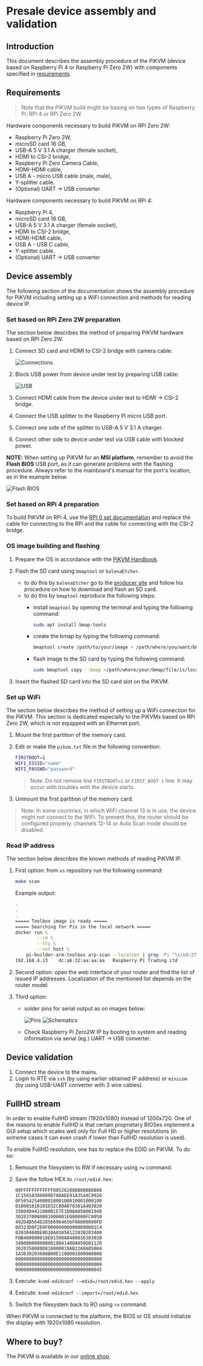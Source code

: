 # Presale device assembly and validation

## Introduction

This document describes the assembly procedure of the PiKVM (device based on
Raspberry Pi 4 or Raspberry Pi Zero 2W) with components specified in
[requirements](#requirements).

## Requirements

> Note that the PiKVM build might be basing on two types of Raspberry Pi: RPi 4
    or RPi Zero 2W.

Hardware components necessary to build PiKVM on RPi Zero 2W:

* Raspberry Pi Zero 2W,
* microSD card 16 GB,
* USB-A 5 V 3.1 A charger (female socket),
* HDMI to CSI-2 bridge,
* Raspberry Pi Zero Camera Cable,
* HDMI-HDMI cable,
* USB A - micro USB cable (male, male),
* Y-splitter cable.
* (Optional) UART -> USB converter

Hardware components necessary to build PiKVM on RPi 4:

* Raspberry Pi 4,
* microSD card 16 GB,
* USB-A 5 V 3.1 A charger (female socket),
* HDMI to CSI-2 bridge,
* HDMI-HDMI cable,
* USB A - USB C cable,
* Y-splitter cable.
* (Optional) UART -> USB converter

## Device assembly

The following section of the documentation shows the assembly procedure for
PiKVM including setting up a WiFi connection and methods for reading device IP.

### Set based on RPi Zero 2W preparation

The section below describes the method of preparing PiKVM hardware based on
RPI Zero 2W.

1. Connect SD card and HDMI to CSI-2 bridge with camera cable:

    ![Connections](images/camera_cable_setup.jpg)

1. Block USB power from device under test by preparing USB cable:

    ![USB](images/usb_cable.jpg)

1. Connect HDMI cable from the device under test to HDMI -> CSI-2 bridge.
1. Connect the USB splitter to the Raspberry Pi micro USB port.
1. Connect one side of the splitter to USB-A 5 V 3.1 A charger.
1. Connect other side to device under test via USB cable with blocked power.

**NOTE:** When setting up PiKVM for an **MSI platform**, remember to avoid the
**Flash BIOS** USB port, as it can generate problems with the flashing
procedure. Always refer to the mainboard's manual for the port's location,
as in the example below.

![Flash BIOS](images/flashbios.jpg)

### Set based on RPi 4 preparation

To build PiKVM on RPi 4, use the
[RPI 0 set documentation](#set-based-on-rpi-zero-2w-preparation) and replace
the cable for connecting to the RPi and the cable for connecting with the
CSI-2 bridge.

### OS image building and flashing

1. Prepare the OS in accordance with the
[PiKVM Handbook](https://docs.pikvm.org/building_os/).

1. Flash the SD card using `bmaptool` or `balenaEtcher`.
    - to do this by `balenaEtcher` go to the [producer site](https://www.balena.io/etcher/)
        and follow his procedure on how to download and flash an SD card.
    - to do this by `bmaptool` reproduce the following steps:
        + install `bmaptool` by opening the terminal and typing the following
            command:

            ```bash
            sudo apt install bmap-tools
            ```

        + create the bmap by typing the following command:

            ```bash
            bmaptool create /path/to/your/image > /path/where/you/want/bmap/file/saved/bmapfilename.bmap
            ```

        + flash image to the SD card by typing the following command:

            ```bash
            sudo bmaptool copy --bmap ~/path/where/your/bmap/file/is/located /path/where/your/image/is/located /path/to/memory/device
            ```

1. Insert the flashed SD card into the SD card slot on the PiKVM.

### Set up WiFi

The section below describes the method of setting up a WiFi connection for the
PiKVM. This section is dedicated especially to the PiKVMs based on RPi Zero 2W,
which is not equipped with an Ethernet port.

1. Mount the first partition of the memory card.

1. Edit or make the `pikvm.txt` file in the following convention:

    ```bash
    FIRSTBOOT=1
    WIFI_ESSID="name"
    WIFI_PASSWD="password"
    ```

    > Note: Do not remove line `FIRSTBOOT=1` or `FIRST_BOOT-1` line. It may
        occur with troubles with the device starts.

1. Unmount the first partition of the memory card.

> Note: In some countries, in which WiFi channel 13 is in use, the device
    might not connect to the WiFi. To prevent this, the router should be
    configured properly: channels 12-14 or Auto Scan mode should be disabled.

### Read IP address

The section below describes the known methods of reading PiKVM IP.

1. First option: from `os` repository run the following command:

    ```bash
    make scan
    ```

    Example output:

    ```bash
    .
    .
    .
    ===== Toolbox image is ready =====
    ===== Searching for Pis in the local network =====
    docker run \
    		--rm \
    		--tty \
    		--net host \
    	pi-builder-arm-toolbox arp-scan --localnet | grep -Pi "\s(b8:27:eb:|dc:a6:32:)" || true
    192.168.4.13	dc:a6:32:aa:aa:aa	Raspberry Pi Trading Ltd
    ```

1. Second option: open the web interface of your router and find the list of
    issued IP addresses. Localization of the mentioned list depends on the
    router model.

1. Third option:
    - solder pins for serial output as on images below:

        ![Pins](images/soldered_pins.jpg)
        ![Schematics](images/pin_schem.jpg)

    - Check Raspberry Pi Zero2W IP by booting to system and reading
        information via serial (eg.) UART -> USB converter.

## Device validation

1. Connect the device to the mains.
1. Login to RTE via `ssh` (by using earlier obtained IP address) or
    `minicom` (by using USB-UART converter with 3 wire cables).

## FullHD stream

In order to enable FullHD stream (1920x1080) instead of 1200x720. One of the
reasons to enable FullHD is that certain proprietary BIOSes implement a GUI
setup which scales well only for Full HD or higher resolutions (in extreme
cases it can even crash if lower than FullHD resolution is used).

To enable FullHD resolution, one has to replace the EDID on PiKVM. To do so:

1. Remount the filesystem to RW if necessary using `rw` command.
2. Save the follow HEX to `/root/edid.hex`:

    ```hex
    00FFFFFFFFFFFF005262888800888888
    1C150103800000780AEE91A3544C9926
    0F505425400001000100010001000100
    010001010101D32C80A070381A403020
    350040442100001E7E1D00A050001940
    3020370080001000001E000000FC0050
    492D4B564D20566964656F0A000000FD
    00323D0F2E0F000000000000000001C4
    02030400DE0D20A03058122030203400
    F0B400000018E01500A0400016303020
    3400000000000018B41400A050D01120
    3020350080D810000018AB22A0A05084
    1A3030203600B00E1100001800000000
    00000000000000000000000000000000
    00000000000000000000000000000000
    00000000000000000000000000000045
    ```

3. Execute: `kvmd-edidconf --edid=/root/edid.hex --apply`
4. Execute: `kvmd-edidconf --import=/root/edid.hex`
5. Switch the filesystem back to RO using `ro` command.

When PiKVM is connected to the platform, the BIOS or OS should initialize the
display with 1920x1080 resolution.

## Where to buy?

The PiKVM is available in our [online shop](https://shop.3mdeb.com/shop/open-source-hardware/pikvm/).
